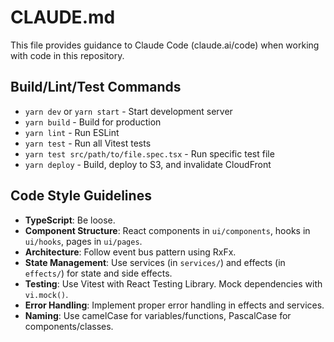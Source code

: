 # CLAUDE.md

This file provides guidance to Claude Code (claude.ai/code) when working with code in this repository.

## Build/Lint/Test Commands

- `yarn dev` or `yarn start` - Start development server
- `yarn build` - Build for production
- `yarn lint` - Run ESLint
- `yarn test` - Run all Vitest tests
- `yarn test src/path/to/file.spec.tsx` - Run specific test file
- `yarn deploy` - Build, deploy to S3, and invalidate CloudFront

## Code Style Guidelines

- **TypeScript**: Be loose.
- **Component Structure**: React components in `ui/components`, hooks in `ui/hooks`, pages in `ui/pages`.
- **Architecture**: Follow event bus pattern using RxFx.
- **State Management**: Use services (in `services/`) and effects (in `effects/`) for state and side effects.
- **Testing**: Use Vitest with React Testing Library. Mock dependencies with `vi.mock()`.
- **Error Handling**: Implement proper error handling in effects and services.
- **Naming**: Use camelCase for variables/functions, PascalCase for components/classes.

